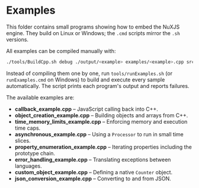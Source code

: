 # Examples

This folder contains small programs showing how to embed the NuXJS engine. They build on Linux or Windows; the `.cmd` scripts mirror the `.sh` versions.

All examples can be compiled manually with:

```bash
./tools/BuildCpp.sh debug ./output/<example> examples/<example>.cpp src/NuXJScript.cpp src/stdlibJS.cpp
```

Instead of compiling them one by one, run `tools/runExamples.sh` (or `runExamples.cmd` on Windows) to build and execute every sample automatically. The script prints each program's output and reports failures.

The available examples are:

- **callback_example.cpp** – JavaScript calling back into C++.
- **object_creation_example.cpp** – Building objects and arrays from C++.
- **time_memory_limits_example.cpp** – Enforcing memory and execution time caps.
- **asynchronous_example.cpp** – Using a `Processor` to run in small time slices.
- **property_enumeration_example.cpp** – Iterating properties including the prototype chain.
- **error_handling_example.cpp** – Translating exceptions between languages.
- **custom_object_example.cpp** – Defining a native `Counter` object.
- **json_conversion_example.cpp** – Converting to and from JSON.
